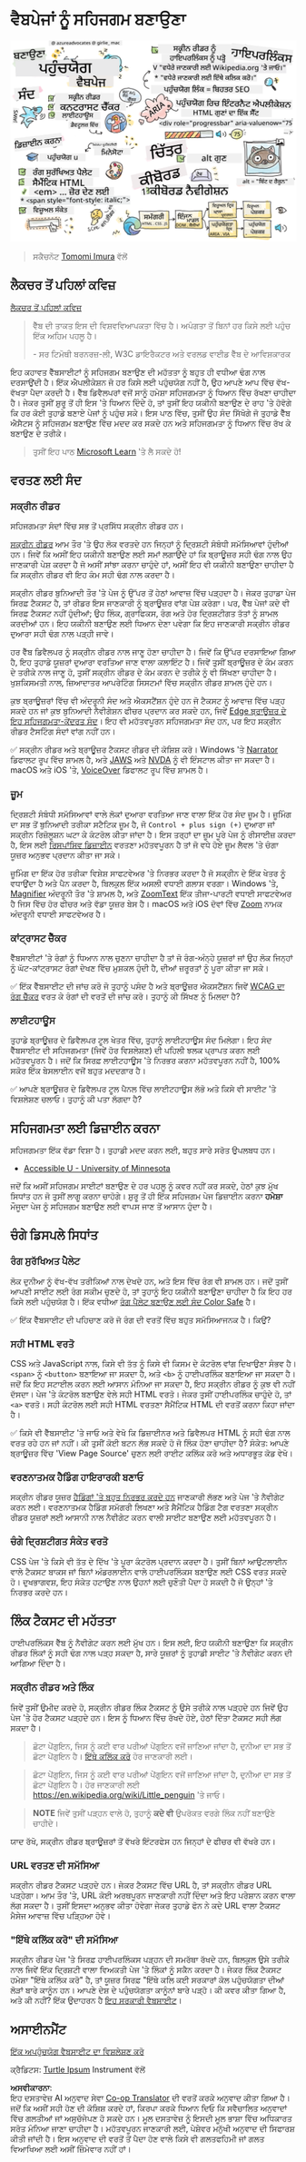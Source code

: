 <!--
CO_OP_TRANSLATOR_METADATA:
{
  "original_hash": "e4cd5b1faed4adab5acf720f82798003",
  "translation_date": "2025-08-25T23:01:26+00:00",
  "source_file": "1-getting-started-lessons/3-accessibility/README.md",
  "language_code": "pa"
}
-->
# ਵੈਬਪੇਜਾਂ ਨੂੰ ਸਹਿਜਗਮ ਬਣਾਉਣਾ

![ਸਹਿਜਗਮਤਾ ਬਾਰੇ ਸਭ ਕੁਝ](../../../../translated_images/webdev101-a11y.8ef3025c858d897a403a1a42c0897c76e11b724d9a8a0c0578dd4316f7507622.pa.png)
> ਸਕੈਚਨੋਟ [Tomomi Imura](https://twitter.com/girlie_mac) ਵੱਲੋਂ

## ਲੈਕਚਰ ਤੋਂ ਪਹਿਲਾਂ ਕਵਿਜ਼
[ਲੈਕਚਰ ਤੋਂ ਪਹਿਲਾਂ ਕਵਿਜ਼](https://ff-quizzes.netlify.app/web/quiz/5)

> ਵੈੱਬ ਦੀ ਤਾਕਤ ਇਸ ਦੀ ਵਿਸ਼ਵਵਿਆਪਕਤਾ ਵਿੱਚ ਹੈ। ਅਪੰਗਤਾ ਤੋਂ ਬਿਨਾਂ ਹਰ ਕਿਸੇ ਲਈ ਪਹੁੰਚ ਇੱਕ ਅਹਿਮ ਪਹਲੂ ਹੈ।
>
> \- ਸਰ ਟਿਮੋਥੀ ਬਰਨਰਜ਼-ਲੀ, W3C ਡਾਇਰੈਕਟਰ ਅਤੇ ਵਰਲਡ ਵਾਈਡ ਵੈੱਬ ਦੇ ਆਵਿਸ਼ਕਾਰਕ

ਇਹ ਕਹਾਵਤ ਵੈੱਬਸਾਈਟਾਂ ਨੂੰ ਸਹਿਜਗਮ ਬਣਾਉਣ ਦੀ ਮਹੱਤਤਾ ਨੂੰ ਬਹੁਤ ਹੀ ਵਧੀਆ ਢੰਗ ਨਾਲ ਦਰਸਾਉਂਦੀ ਹੈ। ਇੱਕ ਐਪਲੀਕੇਸ਼ਨ ਜੋ ਹਰ ਕਿਸੇ ਲਈ ਪਹੁੰਚਯੋਗ ਨਹੀਂ ਹੈ, ਉਹ ਆਪਣੇ ਆਪ ਵਿੱਚ ਵੱਖ-ਵੱਖਤਾ ਪੈਦਾ ਕਰਦੀ ਹੈ। ਵੈੱਬ ਡਿਵੈਲਪਰਾਂ ਵਜੋਂ ਸਾਨੂੰ ਹਮੇਸ਼ਾ ਸਹਿਜਗਮਤਾ ਨੂੰ ਧਿਆਨ ਵਿੱਚ ਰੱਖਣਾ ਚਾਹੀਦਾ ਹੈ। ਜੇਕਰ ਤੁਸੀਂ ਸ਼ੁਰੂ ਤੋਂ ਹੀ ਇਸ 'ਤੇ ਧਿਆਨ ਦਿੰਦੇ ਹੋ, ਤਾਂ ਤੁਸੀਂ ਇਹ ਯਕੀਨੀ ਬਣਾਉਣ ਦੇ ਰਾਹ 'ਤੇ ਹੋਵੋਗੇ ਕਿ ਹਰ ਕੋਈ ਤੁਹਾਡੇ ਬਣਾਏ ਪੇਜਾਂ ਨੂੰ ਪਹੁੰਚ ਸਕੇ। ਇਸ ਪਾਠ ਵਿੱਚ, ਤੁਸੀਂ ਉਹ ਸੰਦ ਸਿੱਖੋਗੇ ਜੋ ਤੁਹਾਡੇ ਵੈੱਬ ਐਸੈਟਸ ਨੂੰ ਸਹਿਜਗਮ ਬਣਾਉਣ ਵਿੱਚ ਮਦਦ ਕਰ ਸਕਦੇ ਹਨ ਅਤੇ ਸਹਿਜਗਮਤਾ ਨੂੰ ਧਿਆਨ ਵਿੱਚ ਰੱਖ ਕੇ ਬਣਾਉਣ ਦੇ ਤਰੀਕੇ।

> ਤੁਸੀਂ ਇਹ ਪਾਠ [Microsoft Learn](https://docs.microsoft.com/learn/modules/web-development-101/accessibility/?WT.mc_id=academic-77807-sagibbon) 'ਤੇ ਲੈ ਸਕਦੇ ਹੋ!

## ਵਰਤਣ ਲਈ ਸੰਦ

### ਸਕ੍ਰੀਨ ਰੀਡਰ

ਸਹਿਜਗਮਤਾ ਸੰਦਾਂ ਵਿੱਚ ਸਭ ਤੋਂ ਪ੍ਰਸਿੱਧ ਸਕ੍ਰੀਨ ਰੀਡਰ ਹਨ।

[ਸਕ੍ਰੀਨ ਰੀਡਰ](https://en.wikipedia.org/wiki/Screen_reader) ਆਮ ਤੌਰ 'ਤੇ ਉਹ ਲੋਕ ਵਰਤਦੇ ਹਨ ਜਿਨ੍ਹਾਂ ਨੂੰ ਦ੍ਰਿਸ਼ਟੀ ਸੰਬੰਧੀ ਸਮੱਸਿਆਵਾਂ ਹੁੰਦੀਆਂ ਹਨ। ਜਿਵੇਂ ਕਿ ਅਸੀਂ ਇਹ ਯਕੀਨੀ ਬਣਾਉਣ ਲਈ ਸਮਾਂ ਲਗਾਉਂਦੇ ਹਾਂ ਕਿ ਬ੍ਰਾਊਜ਼ਰ ਸਹੀ ਢੰਗ ਨਾਲ ਉਹ ਜਾਣਕਾਰੀ ਪੇਸ਼ ਕਰਦਾ ਹੈ ਜੋ ਅਸੀਂ ਸਾਂਝਾ ਕਰਨਾ ਚਾਹੁੰਦੇ ਹਾਂ, ਅਸੀਂ ਇਹ ਵੀ ਯਕੀਨੀ ਬਣਾਉਣਾ ਚਾਹੀਦਾ ਹੈ ਕਿ ਸਕ੍ਰੀਨ ਰੀਡਰ ਵੀ ਇਹ ਕੰਮ ਸਹੀ ਢੰਗ ਨਾਲ ਕਰਦਾ ਹੈ।

ਸਕ੍ਰੀਨ ਰੀਡਰ ਬੁਨਿਆਦੀ ਤੌਰ 'ਤੇ ਪੇਜ ਨੂੰ ਉੱਪਰ ਤੋਂ ਹੇਠਾਂ ਆਵਾਜ਼ ਵਿੱਚ ਪੜ੍ਹਦਾ ਹੈ। ਜੇਕਰ ਤੁਹਾਡਾ ਪੇਜ ਸਿਰਫ਼ ਟੈਕਸਟ ਹੈ, ਤਾਂ ਰੀਡਰ ਇਸ ਜਾਣਕਾਰੀ ਨੂੰ ਬ੍ਰਾਊਜ਼ਰ ਵਾਂਗ ਪੇਸ਼ ਕਰੇਗਾ। ਪਰ, ਵੈੱਬ ਪੇਜਾਂ ਕਦੇ ਵੀ ਸਿਰਫ਼ ਟੈਕਸਟ ਨਹੀਂ ਹੁੰਦੀਆਂ; ਉਹ ਲਿੰਕ, ਗ੍ਰਾਫਿਕਸ, ਰੰਗ ਅਤੇ ਹੋਰ ਦ੍ਰਿਸ਼ਟੀਗਤ ਤੱਤਾਂ ਨੂੰ ਸ਼ਾਮਲ ਕਰਦੀਆਂ ਹਨ। ਇਹ ਯਕੀਨੀ ਬਣਾਉਣ ਲਈ ਧਿਆਨ ਦੇਣਾ ਪਵੇਗਾ ਕਿ ਇਹ ਜਾਣਕਾਰੀ ਸਕ੍ਰੀਨ ਰੀਡਰ ਦੁਆਰਾ ਸਹੀ ਢੰਗ ਨਾਲ ਪੜ੍ਹੀ ਜਾਵੇ।

ਹਰ ਵੈੱਬ ਡਿਵੈਲਪਰ ਨੂੰ ਸਕ੍ਰੀਨ ਰੀਡਰ ਨਾਲ ਜਾਣੂ ਹੋਣਾ ਚਾਹੀਦਾ ਹੈ। ਜਿਵੇਂ ਕਿ ਉੱਪਰ ਦਰਸਾਇਆ ਗਿਆ ਹੈ, ਇਹ ਤੁਹਾਡੇ ਯੂਜ਼ਰਾਂ ਦੁਆਰਾ ਵਰਤਿਆ ਜਾਣ ਵਾਲਾ ਕਲਾਇੰਟ ਹੈ। ਜਿਵੇਂ ਤੁਸੀਂ ਬ੍ਰਾਊਜ਼ਰ ਦੇ ਕੰਮ ਕਰਨ ਦੇ ਤਰੀਕੇ ਨਾਲ ਜਾਣੂ ਹੋ, ਤੁਸੀਂ ਸਕ੍ਰੀਨ ਰੀਡਰ ਦੇ ਕੰਮ ਕਰਨ ਦੇ ਤਰੀਕੇ ਨੂੰ ਵੀ ਸਿੱਖਣਾ ਚਾਹੀਦਾ ਹੈ। ਖੁਸ਼ਕਿਸਮਤੀ ਨਾਲ, ਜ਼ਿਆਦਾਤਰ ਆਪਰੇਟਿੰਗ ਸਿਸਟਮਾਂ ਵਿੱਚ ਸਕ੍ਰੀਨ ਰੀਡਰ ਸ਼ਾਮਲ ਹੁੰਦੇ ਹਨ।

ਕੁਝ ਬ੍ਰਾਊਜ਼ਰਾਂ ਵਿੱਚ ਵੀ ਅੰਦਰੂਨੀ ਸੰਦ ਅਤੇ ਐਕਸਟੈਂਸ਼ਨ ਹੁੰਦੇ ਹਨ ਜੋ ਟੈਕਸਟ ਨੂੰ ਆਵਾਜ਼ ਵਿੱਚ ਪੜ੍ਹ ਸਕਦੇ ਹਨ ਜਾਂ ਕੁਝ ਬੁਨਿਆਦੀ ਨੈਵੀਗੇਸ਼ਨ ਫੀਚਰ ਪ੍ਰਦਾਨ ਕਰ ਸਕਦੇ ਹਨ, ਜਿਵੇਂ [Edge ਬ੍ਰਾਊਜ਼ਰ ਦੇ ਇਹ ਸਹਿਜਗਮਤਾ-ਕੇਂਦਰਤ ਸੰਦ](https://support.microsoft.com/help/4000734/microsoft-edge-accessibility-features)। ਇਹ ਵੀ ਮਹੱਤਵਪੂਰਨ ਸਹਿਜਗਮਤਾ ਸੰਦ ਹਨ, ਪਰ ਇਹ ਸਕ੍ਰੀਨ ਰੀਡਰ ਟੈਸਟਿੰਗ ਸੰਦਾਂ ਵਾਂਗ ਨਹੀਂ ਹਨ।

✅ ਸਕ੍ਰੀਨ ਰੀਡਰ ਅਤੇ ਬ੍ਰਾਊਜ਼ਰ ਟੈਕਸਟ ਰੀਡਰ ਦੀ ਕੋਸ਼ਿਸ਼ ਕਰੋ। Windows 'ਤੇ [Narrator](https://support.microsoft.com/windows/complete-guide-to-narrator-e4397a0d-ef4f-b386-d8ae-c172f109bdb1/?WT.mc_id=academic-77807-sagibbon) ਡਿਫਾਲਟ ਰੂਪ ਵਿੱਚ ਸ਼ਾਮਲ ਹੈ, ਅਤੇ [JAWS](https://webaim.org/articles/jaws/) ਅਤੇ [NVDA](https://www.nvaccess.org/about-nvda/) ਨੂੰ ਵੀ ਇੰਸਟਾਲ ਕੀਤਾ ਜਾ ਸਕਦਾ ਹੈ। macOS ਅਤੇ iOS 'ਤੇ, [VoiceOver](https://support.apple.com/guide/voiceover/welcome/10) ਡਿਫਾਲਟ ਰੂਪ ਵਿੱਚ ਸ਼ਾਮਲ ਹੈ।

### ਜ਼ੂਮ

ਦ੍ਰਿਸ਼ਟੀ ਸੰਬੰਧੀ ਸਮੱਸਿਆਵਾਂ ਵਾਲੇ ਲੋਕਾਂ ਦੁਆਰਾ ਵਰਤਿਆ ਜਾਣ ਵਾਲਾ ਇੱਕ ਹੋਰ ਸੰਦ ਜ਼ੂਮ ਹੈ। ਜ਼ੂਮਿੰਗ ਦਾ ਸਭ ਤੋਂ ਬੁਨਿਆਦੀ ਤਰੀਕਾ ਸਟੈਟਿਕ ਜ਼ੂਮ ਹੈ, ਜੋ `Control + plus sign (+)` ਦੁਆਰਾ ਜਾਂ ਸਕ੍ਰੀਨ ਰਿਜ਼ੋਲੂਸ਼ਨ ਘਟਾ ਕੇ ਕੰਟਰੋਲ ਕੀਤਾ ਜਾਂਦਾ ਹੈ। ਇਸ ਤਰ੍ਹਾਂ ਦਾ ਜ਼ੂਮ ਪੂਰੇ ਪੇਜ ਨੂੰ ਰੀਸਾਈਜ਼ ਕਰਦਾ ਹੈ, ਇਸ ਲਈ [ਰਿਸਪਾਂਸਿਵ ਡਿਜ਼ਾਈਨ](https://developer.mozilla.org/docs/Learn/CSS/CSS_layout/Responsive_Design) ਵਰਤਣਾ ਮਹੱਤਵਪੂਰਨ ਹੈ ਤਾਂ ਜੋ ਵਧੇ ਹੋਏ ਜ਼ੂਮ ਲੈਵਲ 'ਤੇ ਚੰਗਾ ਯੂਜ਼ਰ ਅਨੁਭਵ ਪ੍ਰਦਾਨ ਕੀਤਾ ਜਾ ਸਕੇ।

ਜ਼ੂਮਿੰਗ ਦਾ ਇੱਕ ਹੋਰ ਤਰੀਕਾ ਵਿਸ਼ੇਸ਼ ਸਾਫਟਵੇਅਰ 'ਤੇ ਨਿਰਭਰ ਕਰਦਾ ਹੈ ਜੋ ਸਕ੍ਰੀਨ ਦੇ ਇੱਕ ਖੇਤਰ ਨੂੰ ਵਧਾਉਂਦਾ ਹੈ ਅਤੇ ਪੈਨ ਕਰਦਾ ਹੈ, ਬਿਲਕੁਲ ਇੱਕ ਅਸਲੀ ਵਧਾਈ ਗਲਾਸ ਵਰਗਾ। Windows 'ਤੇ, [Magnifier](https://support.microsoft.com/windows/use-magnifier-to-make-things-on-the-screen-easier-to-see-414948ba-8b1c-d3bd-8615-0e5e32204198) ਅੰਦਰੂਨੀ ਤੌਰ 'ਤੇ ਸ਼ਾਮਲ ਹੈ, ਅਤੇ [ZoomText](https://www.freedomscientific.com/training/zoomtext/getting-started/) ਇੱਕ ਤੀਜਾ-ਪਾਰਟੀ ਵਧਾਈ ਸਾਫਟਵੇਅਰ ਹੈ ਜਿਸ ਵਿੱਚ ਹੋਰ ਫੀਚਰ ਅਤੇ ਵੱਡਾ ਯੂਜ਼ਰ ਬੇਸ ਹੈ। macOS ਅਤੇ iOS ਦੋਵਾਂ ਵਿੱਚ [Zoom](https://www.apple.com/accessibility/mac/vision/) ਨਾਮਕ ਅੰਦਰੂਨੀ ਵਧਾਈ ਸਾਫਟਵੇਅਰ ਹੈ।

### ਕਾਂਟ੍ਰਾਸਟ ਚੈੱਕਰ

ਵੈੱਬਸਾਈਟਾਂ 'ਤੇ ਰੰਗਾਂ ਨੂੰ ਧਿਆਨ ਨਾਲ ਚੁਣਨਾ ਚਾਹੀਦਾ ਹੈ ਤਾਂ ਜੋ ਰੰਗ-ਅੰਨ੍ਹੇ ਯੂਜ਼ਰਾਂ ਜਾਂ ਉਹ ਲੋਕ ਜਿਨ੍ਹਾਂ ਨੂੰ ਘੱਟ-ਕਾਂਟ੍ਰਾਸਟ ਰੰਗਾਂ ਦੇਖਣ ਵਿੱਚ ਮੁਸ਼ਕਲ ਹੁੰਦੀ ਹੈ, ਦੀਆਂ ਜ਼ਰੂਰਤਾਂ ਨੂੰ ਪੂਰਾ ਕੀਤਾ ਜਾ ਸਕੇ।

✅ ਇੱਕ ਵੈੱਬਸਾਈਟ ਦੀ ਜਾਂਚ ਕਰੋ ਜੋ ਤੁਹਾਨੂੰ ਪਸੰਦ ਹੈ ਅਤੇ ਬ੍ਰਾਊਜ਼ਰ ਐਕਸਟੈਂਸ਼ਨ ਜਿਵੇਂ [WCAG ਦਾ ਰੰਗ ਚੈੱਕਰ](https://microsoftedge.microsoft.com/addons/detail/wcag-color-contrast-check/idahaggnlnekelhgplklhfpchbfdmkjp?hl=en-US&WT.mc_id=academic-77807-sagibbon) ਵਰਤ ਕੇ ਰੰਗਾਂ ਦੀ ਵਰਤੋਂ ਦੀ ਜਾਂਚ ਕਰੋ। ਤੁਹਾਨੂੰ ਕੀ ਸਿੱਖਣ ਨੂੰ ਮਿਲਦਾ ਹੈ?

### ਲਾਈਟਹਾਊਸ

ਤੁਹਾਡੇ ਬ੍ਰਾਊਜ਼ਰ ਦੇ ਡਿਵੈਲਪਰ ਟੂਲ ਖੇਤਰ ਵਿੱਚ, ਤੁਹਾਨੂੰ ਲਾਈਟਹਾਊਸ ਸੰਦ ਮਿਲੇਗਾ। ਇਹ ਸੰਦ ਵੈੱਬਸਾਈਟ ਦੀ ਸਹਿਜਗਮਤਾ (ਜਿਵੇਂ ਹੋਰ ਵਿਸ਼ਲੇਸ਼ਣ) ਦੀ ਪਹਿਲੀ ਝਲਕ ਪ੍ਰਾਪਤ ਕਰਨ ਲਈ ਮਹੱਤਵਪੂਰਨ ਹੈ। ਜਦੋਂ ਕਿ ਸਿਰਫ਼ ਲਾਈਟਹਾਊਸ 'ਤੇ ਨਿਰਭਰ ਕਰਨਾ ਮਹੱਤਵਪੂਰਨ ਨਹੀਂ ਹੈ, 100% ਸਕੋਰ ਇੱਕ ਬੇਸਲਾਈਨ ਵਜੋਂ ਬਹੁਤ ਮਦਦਗਾਰ ਹੈ।

✅ ਆਪਣੇ ਬ੍ਰਾਊਜ਼ਰ ਦੇ ਡਿਵੈਲਪਰ ਟੂਲ ਪੈਨਲ ਵਿੱਚ ਲਾਈਟਹਾਊਸ ਲੱਭੋ ਅਤੇ ਕਿਸੇ ਵੀ ਸਾਈਟ 'ਤੇ ਵਿਸ਼ਲੇਸ਼ਣ ਚਲਾਓ। ਤੁਹਾਨੂੰ ਕੀ ਪਤਾ ਲੱਗਦਾ ਹੈ?

## ਸਹਿਜਗਮਤਾ ਲਈ ਡਿਜ਼ਾਈਨ ਕਰਨਾ

ਸਹਿਜਗਮਤਾ ਇੱਕ ਵੱਡਾ ਵਿਸ਼ਾ ਹੈ। ਤੁਹਾਡੀ ਮਦਦ ਕਰਨ ਲਈ, ਬਹੁਤ ਸਾਰੇ ਸਰੋਤ ਉਪਲਬਧ ਹਨ।

- [Accessible U - University of Minnesota](https://accessibility.umn.edu/your-role/web-developers)

ਜਦੋਂ ਕਿ ਅਸੀਂ ਸਹਿਜਗਮ ਸਾਈਟਾਂ ਬਣਾਉਣ ਦੇ ਹਰ ਪਹਲੂ ਨੂੰ ਕਵਰ ਨਹੀਂ ਕਰ ਸਕਦੇ, ਹੇਠਾਂ ਕੁਝ ਮੁੱਖ ਸਿਧਾਂਤ ਹਨ ਜੋ ਤੁਸੀਂ ਲਾਗੂ ਕਰਨਾ ਚਾਹੋਗੇ। ਸ਼ੁਰੂ ਤੋਂ ਹੀ ਇੱਕ ਸਹਿਜਗਮ ਪੇਜ ਡਿਜ਼ਾਈਨ ਕਰਨਾ **ਹਮੇਸ਼ਾ** ਮੌਜੂਦਾ ਪੇਜ ਨੂੰ ਸਹਿਜਗਮ ਬਣਾਉਣ ਲਈ ਵਾਪਸ ਜਾਣ ਤੋਂ ਆਸਾਨ ਹੁੰਦਾ ਹੈ।

## ਚੰਗੇ ਡਿਸਪਲੇ ਸਿਧਾਂਤ

### ਰੰਗ ਸੁਰੱਖਿਅਤ ਪੈਲੇਟ

ਲੋਕ ਦੁਨੀਆ ਨੂੰ ਵੱਖ-ਵੱਖ ਤਰੀਕਿਆਂ ਨਾਲ ਦੇਖਦੇ ਹਨ, ਅਤੇ ਇਸ ਵਿੱਚ ਰੰਗ ਵੀ ਸ਼ਾਮਲ ਹਨ। ਜਦੋਂ ਤੁਸੀਂ ਆਪਣੀ ਸਾਈਟ ਲਈ ਰੰਗ ਸਕੀਮ ਚੁਣਦੇ ਹੋ, ਤਾਂ ਤੁਹਾਨੂੰ ਇਹ ਯਕੀਨੀ ਬਣਾਉਣਾ ਚਾਹੀਦਾ ਹੈ ਕਿ ਇਹ ਹਰ ਕਿਸੇ ਲਈ ਪਹੁੰਚਯੋਗ ਹੈ। ਇੱਕ ਵਧੀਆ [ਰੰਗ ਪੈਲੇਟ ਬਣਾਉਣ ਲਈ ਸੰਦ Color Safe](http://colorsafe.co/) ਹੈ।

✅ ਇੱਕ ਵੈੱਬਸਾਈਟ ਦੀ ਪਹਿਚਾਣ ਕਰੋ ਜੋ ਰੰਗ ਦੀ ਵਰਤੋਂ ਵਿੱਚ ਬਹੁਤ ਸਮੱਸਿਆਜਨਕ ਹੈ। ਕਿਉਂ?

### ਸਹੀ HTML ਵਰਤੋ

CSS ਅਤੇ JavaScript ਨਾਲ, ਕਿਸੇ ਵੀ ਤੱਤ ਨੂੰ ਕਿਸੇ ਵੀ ਕਿਸਮ ਦੇ ਕੰਟਰੋਲ ਵਾਂਗ ਦਿਖਾਉਣਾ ਸੰਭਵ ਹੈ। `<span>` ਨੂੰ `<button>` ਬਣਾਇਆ ਜਾ ਸਕਦਾ ਹੈ, ਅਤੇ `<b>` ਨੂੰ ਹਾਈਪਰਲਿੰਕ ਬਣਾਇਆ ਜਾ ਸਕਦਾ ਹੈ। ਜਦੋਂ ਕਿ ਇਹ ਸਟਾਈਲ ਕਰਨ ਲਈ ਆਸਾਨ ਮੰਨਿਆ ਜਾ ਸਕਦਾ ਹੈ, ਇਹ ਸਕ੍ਰੀਨ ਰੀਡਰ ਨੂੰ ਕੁਝ ਵੀ ਨਹੀਂ ਦੱਸਦਾ। ਪੇਜ 'ਤੇ ਕੰਟਰੋਲ ਬਣਾਉਣ ਵੇਲੇ ਸਹੀ HTML ਵਰਤੋ। ਜੇਕਰ ਤੁਸੀਂ ਹਾਈਪਰਲਿੰਕ ਚਾਹੁੰਦੇ ਹੋ, ਤਾਂ `<a>` ਵਰਤੋ। ਸਹੀ ਕੰਟਰੋਲ ਲਈ ਸਹੀ HTML ਵਰਤਣਾ ਸੈਮੈਂਟਿਕ HTML ਦੀ ਵਰਤੋਂ ਕਰਨਾ ਕਿਹਾ ਜਾਂਦਾ ਹੈ।

✅ ਕਿਸੇ ਵੀ ਵੈੱਬਸਾਈਟ 'ਤੇ ਜਾਓ ਅਤੇ ਵੇਖੋ ਕਿ ਡਿਜ਼ਾਈਨਰ ਅਤੇ ਡਿਵੈਲਪਰ HTML ਨੂੰ ਸਹੀ ਢੰਗ ਨਾਲ ਵਰਤ ਰਹੇ ਹਨ ਜਾਂ ਨਹੀਂ। ਕੀ ਤੁਸੀਂ ਕੋਈ ਬਟਨ ਲੱਭ ਸਕਦੇ ਹੋ ਜੋ ਲਿੰਕ ਹੋਣਾ ਚਾਹੀਦਾ ਹੈ? ਸੰਕੇਤ: ਆਪਣੇ ਬ੍ਰਾਊਜ਼ਰ ਵਿੱਚ 'View Page Source' ਚੁਣਨ ਲਈ ਰਾਈਟ ਕਲਿੱਕ ਕਰੋ ਅਤੇ ਅਧਾਰਭੂਤ ਕੋਡ ਵੇਖੋ।

### ਵਰਣਨਾਤਮਕ ਹੈਡਿੰਗ ਹਾਇਰਾਰਕੀ ਬਣਾਓ

ਸਕ੍ਰੀਨ ਰੀਡਰ ਯੂਜ਼ਰ [ਹੈਡਿੰਗਾਂ 'ਤੇ ਬਹੁਤ ਨਿਰਭਰ ਕਰਦੇ ਹਨ](https://webaim.org/projects/screenreadersurvey8/#finding) ਜਾਣਕਾਰੀ ਲੱਭਣ ਅਤੇ ਪੇਜ 'ਤੇ ਨੈਵੀਗੇਟ ਕਰਨ ਲਈ। ਵਰਣਨਾਤਮਕ ਹੈਡਿੰਗ ਸਮੱਗਰੀ ਲਿਖਣਾ ਅਤੇ ਸੈਮੈਂਟਿਕ ਹੈਡਿੰਗ ਟੈਗ ਵਰਤਣਾ ਸਕ੍ਰੀਨ ਰੀਡਰ ਯੂਜ਼ਰਾਂ ਲਈ ਆਸਾਨੀ ਨਾਲ ਨੈਵੀਗੇਟ ਕਰਨ ਵਾਲੀ ਸਾਈਟ ਬਣਾਉਣ ਲਈ ਮਹੱਤਵਪੂਰਨ ਹੈ।

### ਚੰਗੇ ਦ੍ਰਿਸ਼ਟੀਗਤ ਸੰਕੇਤ ਵਰਤੋ

CSS ਪੇਜ 'ਤੇ ਕਿਸੇ ਵੀ ਤੱਤ ਦੇ ਦਿੱਖ 'ਤੇ ਪੂਰਾ ਕੰਟਰੋਲ ਪ੍ਰਦਾਨ ਕਰਦਾ ਹੈ। ਤੁਸੀਂ ਬਿਨਾਂ ਆਉਟਲਾਈਨ ਵਾਲੇ ਟੈਕਸਟ ਬਾਕਸ ਜਾਂ ਬਿਨਾਂ ਅੰਡਰਲਾਈਨ ਵਾਲੇ ਹਾਈਪਰਲਿੰਕਸ ਬਣਾਉਣ ਲਈ CSS ਵਰਤ ਸਕਦੇ ਹੋ। ਦੁਖਭਾਗਵਸ਼, ਇਹ ਸੰਕੇਤ ਹਟਾਉਣ ਨਾਲ ਉਹਨਾਂ ਲਈ ਚੁਣੌਤੀ ਪੈਦਾ ਹੋ ਸਕਦੀ ਹੈ ਜੋ ਉਨ੍ਹਾਂ 'ਤੇ ਨਿਰਭਰ ਕਰਦੇ ਹਨ।

## ਲਿੰਕ ਟੈਕਸਟ ਦੀ ਮਹੱਤਤਾ

ਹਾਈਪਰਲਿੰਕਸ ਵੈੱਬ ਨੂੰ ਨੈਵੀਗੇਟ ਕਰਨ ਲਈ ਮੁੱਖ ਹਨ। ਇਸ ਲਈ, ਇਹ ਯਕੀਨੀ ਬਣਾਉਣਾ ਕਿ ਸਕ੍ਰੀਨ ਰੀਡਰ ਲਿੰਕਾਂ ਨੂੰ ਸਹੀ ਢੰਗ ਨਾਲ ਪੜ੍ਹ ਸਕਦਾ ਹੈ, ਸਾਰੇ ਯੂਜ਼ਰਾਂ ਨੂੰ ਤੁਹਾਡੀ ਸਾਈਟ 'ਤੇ ਨੈਵੀਗੇਟ ਕਰਨ ਦੀ ਆਗਿਆ ਦਿੰਦਾ ਹੈ।

### ਸਕ੍ਰੀਨ ਰੀਡਰ ਅਤੇ ਲਿੰਕ

ਜਿਵੇਂ ਤੁਸੀਂ ਉਮੀਦ ਕਰਦੇ ਹੋ, ਸਕ੍ਰੀਨ ਰੀਡਰ ਲਿੰਕ ਟੈਕਸਟ ਨੂੰ ਉਸੇ ਤਰੀਕੇ ਨਾਲ ਪੜ੍ਹਦੇ ਹਨ ਜਿਵੇਂ ਉਹ ਪੇਜ 'ਤੇ ਹੋਰ ਟੈਕਸਟ ਪੜ੍ਹਦੇ ਹਨ। ਇਸ ਨੂੰ ਧਿਆਨ ਵਿੱਚ ਰੱਖਦੇ ਹੋਏ, ਹੇਠਾਂ ਦਿੱਤਾ ਟੈਕਸਟ ਸਹੀ ਲੱਗ ਸਕਦਾ ਹੈ।

> ਛੋਟਾ ਪੇਂਗੁਇਨ, ਜਿਸ ਨੂੰ ਕਈ ਵਾਰ ਪਰੀਆਂ ਪੇਂਗੁਇਨ ਵਜੋਂ ਜਾਣਿਆ ਜਾਂਦਾ ਹੈ, ਦੁਨੀਆ ਦਾ ਸਭ ਤੋਂ ਛੋਟਾ ਪੇਂਗੁਇਨ ਹੈ। [ਇੱਥੇ ਕਲਿੱਕ ਕਰੋ](https://en.wikipedia.org/wiki/Little_penguin) ਹੋਰ ਜਾਣਕਾਰੀ ਲਈ।

> ਛੋਟਾ ਪੇਂਗੁਇਨ, ਜਿਸ ਨੂੰ ਕਈ ਵਾਰ ਪਰੀਆਂ ਪੇਂਗੁਇਨ ਵਜੋਂ ਜਾਣਿਆ ਜਾਂਦਾ ਹੈ, ਦੁਨੀਆ ਦਾ ਸਭ ਤੋਂ ਛੋਟਾ ਪੇਂਗੁਇਨ ਹੈ। ਹੋਰ ਜਾਣਕਾਰੀ ਲਈ https://en.wikipedia.org/wiki/Little_penguin 'ਤੇ ਜਾਓ।

> **NOTE** ਜਿਵੇਂ ਤੁਸੀਂ ਪੜ੍ਹਨ ਵਾਲੇ ਹੋ, ਤੁਹਾਨੂੰ **ਕਦੇ ਵੀ** ਉਪਰੋਕਤ ਵਰਗੇ ਲਿੰਕ ਨਹੀਂ ਬਣਾਉਣੇ ਚਾਹੀਦੇ।

ਯਾਦ ਰੱਖੋ, ਸਕ੍ਰੀਨ ਰੀਡਰ ਬ੍ਰਾਊਜ਼ਰਾਂ ਤੋਂ ਵੱਖਰੇ ਇੰਟਰਫੇਸ ਹਨ ਜਿਨ੍ਹਾਂ ਦੇ ਫੀਚਰ ਵੀ ਵੱਖਰੇ ਹਨ।

### URL ਵਰਤਣ ਦੀ ਸਮੱਸਿਆ

ਸਕ੍ਰੀਨ ਰੀਡਰ ਟੈਕਸਟ ਪੜ੍ਹਦੇ ਹਨ। ਜੇਕਰ ਟੈਕਸਟ ਵਿੱਚ URL ਹੈ, ਤਾਂ ਸਕ੍ਰੀਨ ਰੀਡਰ URL ਪੜ੍ਹੇਗਾ। ਆਮ ਤੌਰ 'ਤੇ, URL ਕੋਈ ਅਰਥਪੂਰਨ ਜਾਣਕਾਰੀ ਨਹੀਂ ਦਿੰਦਾ ਅਤੇ ਇਹ ਪਰੇਸ਼ਾਨ ਕਰਨ ਵਾਲਾ ਲੱਗ ਸਕਦਾ ਹੈ। ਤੁਸੀਂ ਇਸਦਾ ਅਨੁਭਵ ਕੀਤਾ ਹੋਵੇਗਾ ਜੇਕਰ ਤੁਹਾਡੇ ਫੋਨ ਨੇ ਕਦੇ URL ਵਾਲਾ ਟੈਕਸਟ ਮੈਸੇਜ ਆਵਾਜ਼ ਵਿੱਚ ਪੜ੍ਹਿਆ ਹੋਵੇ।

### "ਇੱਥੇ ਕਲਿੱਕ ਕਰੋ" ਦੀ ਸਮੱਸਿਆ

ਸਕ੍ਰੀਨ ਰੀਡਰ ਪੇਜ 'ਤੇ ਸਿਰਫ਼ ਹਾਈਪਰਲਿੰਕਸ ਪੜ੍ਹਨ ਦੀ ਸਮਰੱਥਾ ਰੱਖਦੇ ਹਨ, ਬਿਲਕੁਲ ਉਸੇ ਤਰੀਕੇ ਨਾਲ ਜਿਵੇਂ ਇੱਕ ਦ੍ਰਿਸ਼ਟੀ ਵਾਲਾ ਵਿਅਕਤੀ ਪੇਜ 'ਤੇ ਲਿੰਕਾਂ ਨੂੰ ਸਕੈਨ ਕਰਦਾ ਹੈ। ਜੇਕਰ ਲਿੰਕ ਟੈਕਸਟ ਹਮੇਸ਼ਾ "ਇੱਥੇ ਕਲਿੱਕ ਕਰੋ" ਹੈ, ਤਾਂ ਯੂਜ਼ਰ ਸਿਰਫ਼ "ਇੱਥੇ ਕਲਿ
ਕਈ ਸਰਕਾਰਾਂ ਕੋਲ ਪਹੁੰਚਯੋਗਤਾ ਦੀਆਂ ਲੋੜਾਂ ਬਾਰੇ ਕਾਨੂੰਨ ਹਨ। ਆਪਣੇ ਦੇਸ਼ ਦੇ ਪਹੁੰਚਯੋਗਤਾ ਕਾਨੂੰਨਾਂ ਬਾਰੇ ਪੜ੍ਹੋ। ਕੀ ਕਵਰ ਕੀਤਾ ਗਿਆ ਹੈ, ਅਤੇ ਕੀ ਨਹੀਂ? ਇੱਕ ਉਦਾਹਰਨ ਹੈ [ਇਹ ਸਰਕਾਰੀ ਵੈਬਸਾਈਟ](https://accessibility.blog.gov.uk/)।

## ਅਸਾਈਨਮੈਂਟ

[ਇੱਕ ਅਪਹੁੰਚਯੋਗ ਵੈਬਸਾਈਟ ਦਾ ਵਿਸ਼ਲੇਸ਼ਣ ਕਰੋ](assignment.md)

ਕ੍ਰੈਡਿਟਸ: [Turtle Ipsum](https://github.com/Instrument/semantic-html-sample) Instrument ਵੱਲੋਂ

**ਅਸਵੀਕਾਰਨਾ**:  
ਇਹ ਦਸਤਾਵੇਜ਼ AI ਅਨੁਵਾਦ ਸੇਵਾ [Co-op Translator](https://github.com/Azure/co-op-translator) ਦੀ ਵਰਤੋਂ ਕਰਕੇ ਅਨੁਵਾਦ ਕੀਤਾ ਗਿਆ ਹੈ। ਜਦੋਂ ਕਿ ਅਸੀਂ ਸਹੀ ਹੋਣ ਦੀ ਕੋਸ਼ਿਸ਼ ਕਰਦੇ ਹਾਂ, ਕਿਰਪਾ ਕਰਕੇ ਧਿਆਨ ਦਿਓ ਕਿ ਸਵੈਚਾਲਿਤ ਅਨੁਵਾਦਾਂ ਵਿੱਚ ਗਲਤੀਆਂ ਜਾਂ ਅਸੁਚੱਜੇਪਣ ਹੋ ਸਕਦੇ ਹਨ। ਮੂਲ ਦਸਤਾਵੇਜ਼ ਨੂੰ ਇਸਦੀ ਮੂਲ ਭਾਸ਼ਾ ਵਿੱਚ ਅਧਿਕਾਰਤ ਸਰੋਤ ਮੰਨਿਆ ਜਾਣਾ ਚਾਹੀਦਾ ਹੈ। ਮਹੱਤਵਪੂਰਨ ਜਾਣਕਾਰੀ ਲਈ, ਪੇਸ਼ੇਵਰ ਮਨੁੱਖੀ ਅਨੁਵਾਦ ਦੀ ਸਿਫਾਰਸ਼ ਕੀਤੀ ਜਾਂਦੀ ਹੈ। ਇਸ ਅਨੁਵਾਦ ਦੀ ਵਰਤੋਂ ਤੋਂ ਪੈਦਾ ਹੋਣ ਵਾਲੇ ਕਿਸੇ ਵੀ ਗਲਤਫਹਿਮੀ ਜਾਂ ਗਲਤ ਵਿਆਖਿਆ ਲਈ ਅਸੀਂ ਜ਼ਿੰਮੇਵਾਰ ਨਹੀਂ ਹਾਂ।